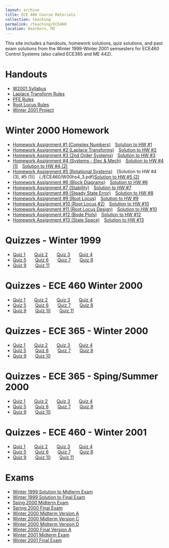 ```yaml
---
layout: archive
title: ECE 460 Course Materials
collection: teaching
permalink: /teaching/ECE460
location: Dearborn, MI
---
```


This site includes a handouts, homework solutions, quiz solutions, and past exam solutions from the Winter 1999-Winter 2001 semsesters  for ECE460 Control Systems (also called ECE365 and ME 442).


Handouts
======
* [W2001 Syllabus](./ECE460/w2001.pdf) 
* [Laplace Transform Rules](./ECE460/LaplaceTransform.pdf)  
* [PFE Rules](./ECE460/pfexpn.pdf)  
* [Root Locus Rules](./ECE460/RootLocusRules.pdf) 
* [Winter 2001 Project](./ECE460/ProjectW01.pdf)  


Winter 2000 Homework
======
* [Homework Assignment #1 (Complex Numbers)](./ECE460/W00hq1.pdf)&emsp;[Solution to HW #1](./ECE460/W00hs1.pdf) 
* [Homework Assignment #2 (Laplace Transforms)](./ECE460/W00hq2.pdf)&emsp;[Solution to HW #2](./ECE460/W00hs2.pdf) 
* [Homework Assignment #3 (2nd Order Systems)](./ECE460/W00hq3.pdf)&emsp;[Solution to HW #3](./ECE460/W00hs3.pdf) 
* [Homework Assignment #4 (Systems - Elec & Mech)](./ECE460/W00hq4.pdf)&emsp;[Solution to HW #4 (1)](./ECE460/W00hs4_1.pdf)&emsp;[Solution to HW #4 (2)](./ECE460/W00hs4_2.pdf)
* [Homework Assignment #5 (Rotational Systems)](./ECE460/W00hq5.pdf)&emsp;[Solution to HW #4 (3), #5 (1)]&emsp;(./ECE460/W00hs4_3.pdf)[Solution to HW #5 (2)](./ECE460/W00hs5.pdf) 
* [Homework Assignment #6 (Block Diagrams)](./ECE460/W00hq6.pdf)&emsp;[Solution to HW #6](./ECE460/W00hs6.pdf) 
* [Homework Assignment #7 (Stability)](./ECE460/W00hq7.pdf)&emsp;[Solution to HW #7](./ECE460/W00hs7.pdf) 
* [Homework Assignment #8 (Steady State Error)](./ECE460/W00hq8.pdf)&emsp;[Solution to HW #8](./ECE460/W00hs8.pdf) 
* [Homework Assignment #9 (Root Locus)](./ECE460/W00hq9.pdf)&emsp;[Solution to HW #9](./ECE460/W00hs9.pdf) 
* [Homework Assignment #10 (Root Locus #2)](./ECE460/W00hq10.pdf)&emsp;[Solution to HW #10](./ECE460/W00hs10.pdf) 
* [Homework Assignment #11 (Root Locus Design)](./ECE460/W00hq11.pdf)&emsp;[Solution to HW #10](./ECE460/W00hs10.pdf) 
* [Homework Assignment #12 (Bode Plots)](./ECE460/W00hq12.pdf)&emsp;[Solution to HW #12](./ECE460/W00hs12.pdf) 
* [Homework Assignment #13 (State Space)](./ECE460/W00hq13.pdf)&emsp;[Solution to HW #13](./ECE460/W00hq13.pdf) 


Quizzes - Winter 1999
======
* [Quiz 1](./ECE460/W99Quiz1.pdf)&emsp;&emsp;[Quiz 2](./ECE460/W99Quiz2.pdf)&emsp;&emsp;[Quiz 3](./ECE460/W99Quiz3.pdf)&emsp;&emsp;[Quiz 4](./ECE460/W99Quiz4.pdf)  
* [Quiz 5](./ECE460/W99Quiz5.pdf)&emsp;&emsp;[Quiz 6](./ECE460/W99Quiz6.pdf)&emsp;&emsp;[Quiz 7](./ECE460/W99Quiz7.pdf)&emsp;&emsp;[Quiz 8](./ECE460/W99Quiz8.pdf)  
* [Quiz 9](./ECE460/W99Quiz9.pdf)&emsp;&emsp;[Quiz 11](./ECE460/W99Quiz11.pdf) 

Quizzes - ECE 460 Winter 2000
======
* [Quiz 1](./ECE460/W00460Quiz1.pdf)&emsp;&emsp;[Quiz 2](./ECE460/W00460Quiz2.pdf)&emsp;&emsp;[Quiz 3](./ECE460/W00460Quiz3.pdf)&emsp;&emsp;[Quiz 4](./ECE460/W00460Quiz4.pdf) 
* [Quiz 5](./ECE460/W00460Quiz5.pdf)&emsp;&emsp;[Quiz 6](./ECE460/W00460Quiz6.pdf)&emsp;&emsp;[Quiz 7](./ECE460/W00460Quiz7.pdf)&emsp;&emsp;[Quiz 8](./ECE460/W00460Quiz8.pdf) 
* [Quiz 9](./ECE460/W00460Quiz9.pdf)&emsp;&emsp;[Quiz 10](./ECE460/W00460Quiz10.pdf)&emsp;&emsp;[Quiz 11](./ECE460/W00460Quiz11.pdf) 

Quizzes - ECE 365 - Winter 2000
======
* [Quiz 1](./ECE460/W00365q1.pdf)&emsp;&emsp;[Quiz 2](./ECE460/W00365q2.pdf)&emsp;&emsp;[Quiz 3](./ECE460/W00365q3.pdf)&emsp;&emsp;[Quiz 4](./ECE460/W00365q4.pdf)
* [Quiz 5](./ECE460/W00365q5.pdf)&emsp;&emsp;[Quiz 6](./ECE460/W00365q6.pdf)&emsp;&emsp;[Quiz 7](./ECE460/W00365q7.pdf)&emsp;&emsp;[Quiz 8](./ECE460/W00365q8.pdf)
* [Quiz 9](./ECE460/W00365q9.pdf)&emsp;&emsp;[Quiz 10](./ECE460/W00365q10.pdf) 


Quizzes - ECE 365 - Sping/Summer 2000
======
* [Quiz 1](./ECE460/S00365q1.pdf)&emsp;&emsp;[Quiz 2](./ECE460/S00365q2.pdf)&emsp;&emsp;[Quiz 3](./ECE460/S00365q3.pdf)&emsp;&emsp;[Quiz 4](./ECE460/S00365q4.pdf)
* [Quiz 5](./ECE460/S00365q5.pdf)&emsp;&emsp;[Quiz 6](./ECE460/S00365q6.pdf)&emsp;&emsp;[Quiz 7](./ECE460/S00365q7.pdf)&emsp;&emsp;[Quiz 8](./ECE460/S00365q8.pdf)
* [Quiz 9](./ECE460/S00365q9.pdf)&emsp;&emsp;[Quiz 10](./ECE460/S00365q10.pdf)

Quizzes - ECE 460 - Winter 2001
======
* [Quiz 1](./ECE460/W01q1.pdf)&emsp;&emsp;[Quiz 2](./ECE460/W01q2.pdf)&emsp;&emsp;[Quiz 3](./ECE460/W01q3.pdf)&emsp;&emsp;[Quiz 4](./ECE460/W01q4.pdf)
* [Quiz 5](./ECE460/W01q5.pdf)&emsp;&emsp;[Quiz 6](./ECE460/W01q6.pdf)&emsp;&emsp;[Quiz 7](./ECE460/W01q7.pdf)&emsp;&emsp;[Quiz 8](./ECE460/W01q8.pdf)
* [Quiz 9](./ECE460/W01q9.pdf)&emsp;&emsp;[Quiz 10](./ECE460/W05q10.pdf)&emsp;&emsp;[Quiz 11](./ECE460/W05q11.pdf)   

Exams
======
* [Winter 1999 Solution to Midterm Exam](./ECE460/W99MidtermExam.pdf)
* [Winter 1999 Solution to Final Exam](./ECE460/W99FinalExamW99.pdf) 
* [Sping 2000 Midterm Exam](./ECE460/SS00Midterm.pdf) 
* [Spring 2000 Final Exam](./ECE460/SS00Final.pdf) 
* [Winter 2000 Midterm Version A](./ECE460/W00mida.pdf) 
* [Winter 2000 Midterm Version C](./ECE460/W00midc.pdf)   
* [Winter 2000 Midterm Version D](./ECE460/W00midd.pdf)   
* [Winter 2000 Final Version A](./ECE460/W00Final.pdf)  
* [Winter 2001 Midterm Exam](./ECE460/W01Midterm.pdf)  
* [Winter 2001 Final Exam](./ECE460/W01Final.pdf)  

